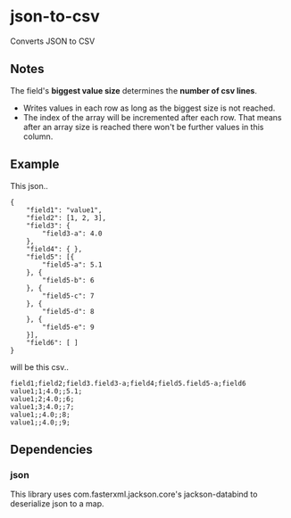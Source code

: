 # json-to-csv
Converts JSON to CSV

## Notes
The field's **biggest value size** determines the **number of csv lines**.
* Writes values in each row as long as the biggest size is not reached.
* The index of the array will be incremented after each row.
That means after an array size is reached there won't be further values in this column.

## Example
This json..
```
{
    "field1": "value1",
    "field2": [1, 2, 3],
    "field3": {
        "field3-a": 4.0
    },
    "field4": { },
    "field5": [{
        "field5-a": 5.1 
    }, {
        "field5-b": 6
    }, {
        "field5-c": 7
    }, {
        "field5-d": 8
    }, {
        "field5-e": 9
    }],
    "field6": [ ]
}
```
will be this csv..
```
field1;field2;field3.field3-a;field4;field5.field5-a;field6
value1;1;4.0;;5.1;
value1;2;4.0;;6;
value1;3;4.0;;7;
value1;;4.0;;8;
value1;;4.0;;9;
```

## Dependencies

### json
This library uses com.fasterxml.jackson.core's jackson-databind to deserialize json to a map.